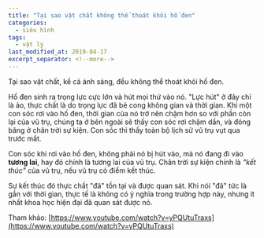 ```yaml
---
title: "Tại sao vật chất không thể thoát khỏi hố đen"
categories:
  - siêu hình
tags:
  - vật lý
last_modified_at: 2019-04-17
excerpt_separator: <!--more-->
---
```


Tại sao vật chất, kể cả ánh sáng, đều không thể thoát khỏi hố đen.

<!--more-->

Hố đen sinh ra trọng lực cực lớn và hút mọi thứ vào nó. "Lực hút" ở đây chỉ là ảo, thực chất là do trọng lực đã bẻ cong không gian và thời gian. Khi một con sóc rơi vào hố đen, thời gian của nó trở nên chậm hơn so với phần còn lại của vũ trụ, chúng ta ở bên ngoài sẽ thấy con sóc rơi chậm dần, và đóng băng ở chân trời sự kiện. Con sóc thì thấy toàn bộ lịch sử vũ trụ vụt qua trước mắt.

Con sóc khi rơi vào hố đen, không phải nó bị hút vào, mà nó đang đi vào **tương lai**, hay đó chính là tương lai của vũ trụ. Chân trời sự kiện chính là *"kết thúc"* của vũ trụ, nếu vũ trụ có điểm kết thúc.

Sự kết thúc đó thực chất "đã" tồn tại và được quan sát. Khi nói "đã" tức là gắn với thời gian, thực tế là không có ý nghĩa trong trường hợp này, nhưng ít nhất khoa học hiện đại đã quan sát được nó.

Tham khảo: [https://www.youtube.com/watch?v=yPQUtuTraxs](https://www.youtube.com/watch?v=yPQUtuTraxs)
